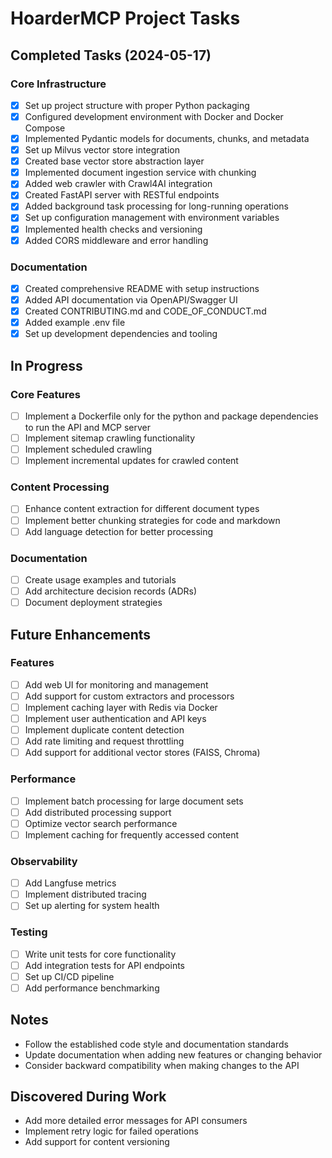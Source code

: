 # HoarderMCP Project Tasks

## Completed Tasks (2024-05-17)

### Core Infrastructure
- [x] Set up project structure with proper Python packaging
- [x] Configured development environment with Docker and Docker Compose
- [x] Implemented Pydantic models for documents, chunks, and metadata
- [x] Set up Milvus vector store integration
- [x] Created base vector store abstraction layer
- [x] Implemented document ingestion service with chunking
- [x] Added web crawler with Crawl4AI integration
- [x] Created FastAPI server with RESTful endpoints
- [x] Added background task processing for long-running operations
- [x] Set up configuration management with environment variables
- [x] Implemented health checks and versioning
- [x] Added CORS middleware and error handling

### Documentation
- [x] Created comprehensive README with setup instructions
- [x] Added API documentation via OpenAPI/Swagger UI
- [x] Created CONTRIBUTING.md and CODE_OF_CONDUCT.md
- [x] Added example .env file
- [x] Set up development dependencies and tooling

## In Progress

### Core Features
- [ ] Implement a Dockerfile only for the python and package dependencies to run the API and MCP server
- [ ] Implement sitemap crawling functionality
- [ ] Implement scheduled crawling
- [ ] Implement incremental updates for crawled content

### Content Processing
- [ ] Enhance content extraction for different document types
- [ ] Implement better chunking strategies for code and markdown
- [ ] Add language detection for better processing

### Documentation
- [ ] Create usage examples and tutorials
- [ ] Add architecture decision records (ADRs)
- [ ] Document deployment strategies

## Future Enhancements

### Features
- [ ] Add web UI for monitoring and management
- [ ] Add support for custom extractors and processors
- [ ] Implement caching layer with Redis via Docker
- [ ] Implement user authentication and API keys
- [ ] Implement duplicate content detection
- [ ] Add rate limiting and request throttling
- [ ] Add support for additional vector stores (FAISS, Chroma)

### Performance
- [ ] Implement batch processing for large document sets
- [ ] Add distributed processing support
- [ ] Optimize vector search performance
- [ ] Implement caching for frequently accessed content

### Observability
- [ ] Add Langfuse metrics
- [ ] Implement distributed tracing
- [ ] Set up alerting for system health

### Testing
- [ ] Write unit tests for core functionality
- [ ] Add integration tests for API endpoints
- [ ] Set up CI/CD pipeline
- [ ] Add performance benchmarking

## Notes
- Follow the established code style and documentation standards
- Update documentation when adding new features or changing behavior
- Consider backward compatibility when making changes to the API

## Discovered During Work
- Add more detailed error messages for API consumers
- Implement retry logic for failed operations
- Add support for content versioning